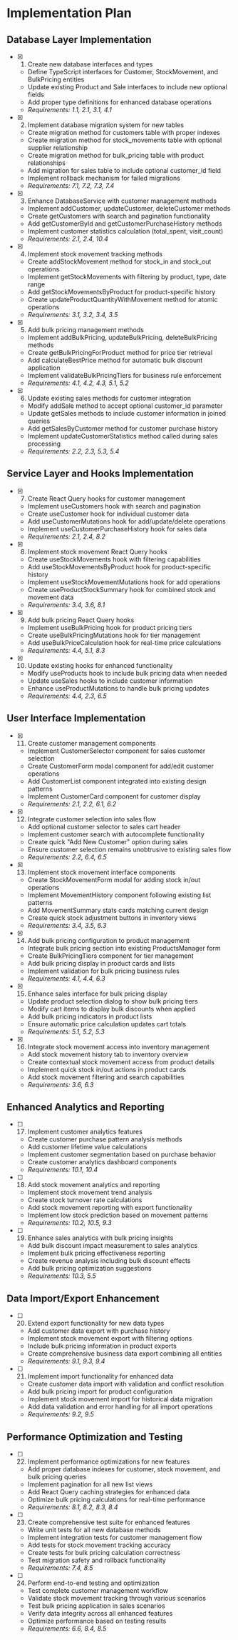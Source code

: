 # Implementation Plan

## Database Layer Implementation

- [x] 1. Create new database interfaces and types

  - Define TypeScript interfaces for Customer, StockMovement, and BulkPricing entities
  - Update existing Product and Sale interfaces to include new optional fields
  - Add proper type definitions for enhanced database operations
  - _Requirements: 1.1, 2.1, 3.1, 4.1_

- [x] 2. Implement database migration system for new tables

  - Create migration method for customers table with proper indexes
  - Create migration method for stock_movements table with optional supplier relationship
  - Create migration method for bulk_pricing table with product relationships
  - Add migration for sales table to include optional customer_id field
  - Implement rollback mechanism for failed migrations
  - _Requirements: 7.1, 7.2, 7.3, 7.4_

- [x] 3. Enhance DatabaseService with customer management methods

  - Implement addCustomer, updateCustomer, deleteCustomer methods
  - Create getCustomers with search and pagination functionality
  - Add getCustomerById and getCustomerPurchaseHistory methods
  - Implement customer statistics calculation (total_spent, visit_count)
  - _Requirements: 2.1, 2.4, 10.4_

- [x] 4. Implement stock movement tracking methods

  - Create addStockMovement method for stock_in and stock_out operations
  - Implement getStockMovements with filtering by product, type, date range
  - Add getStockMovementsByProduct for product-specific history
  - Create updateProductQuantityWithMovement method for atomic operations
  - _Requirements: 3.1, 3.2, 3.4, 3.5_

- [x] 5. Add bulk pricing management methods

  - Implement addBulkPricing, updateBulkPricing, deleteBulkPricing methods
  - Create getBulkPricingForProduct method for price tier retrieval
  - Add calculateBestPrice method for automatic bulk discount application
  - Implement validateBulkPricingTiers for business rule enforcement
  - _Requirements: 4.1, 4.2, 4.3, 5.1, 5.2_

- [x] 6. Update existing sales methods for customer integration
  - Modify addSale method to accept optional customer_id parameter
  - Update getSales methods to include customer information in joined queries
  - Add getSalesByCustomer method for customer purchase history
  - Implement updateCustomerStatistics method called during sales processing
  - _Requirements: 2.2, 2.3, 5.3, 5.4_

## Service Layer and Hooks Implementation

- [x] 7. Create React Query hooks for customer management

  - Implement useCustomers hook with search and pagination
  - Create useCustomer hook for individual customer data
  - Add useCustomerMutations hook for add/update/delete operations
  - Implement useCustomerPurchaseHistory hook for sales data
  - _Requirements: 2.1, 2.4, 8.2_

- [x] 8. Implement stock movement React Query hooks

  - Create useStockMovements hook with filtering capabilities
  - Add useStockMovementsByProduct hook for product-specific history
  - Implement useStockMovementMutations hook for add operations
  - Create useProductStockSummary hook for combined stock and movement data
  - _Requirements: 3.4, 3.6, 8.1_

- [x] 9. Add bulk pricing React Query hooks

  - Implement useBulkPricing hook for product pricing tiers
  - Create useBulkPricingMutations hook for tier management
  - Add useBulkPriceCalculation hook for real-time price calculations
  - _Requirements: 4.4, 5.1, 8.3_

- [x] 10. Update existing hooks for enhanced functionality
  - Modify useProducts hook to include bulk pricing data when needed
  - Update useSales hooks to include customer information
  - Enhance useProductMutations to handle bulk pricing updates
  - _Requirements: 4.4, 2.3, 6.5_

## User Interface Implementation

- [x] 11. Create customer management components

  - Implement CustomerSelector component for sales customer selection
  - Create CustomerForm modal component for add/edit customer operations
  - Add CustomerList component integrated into existing design patterns
  - Implement CustomerCard component for customer display
  - _Requirements: 2.1, 2.2, 6.1, 6.2_

- [x] 12. Integrate customer selection into sales flow

  - Add optional customer selector to sales cart header
  - Implement customer search with autocomplete functionality
  - Create quick "Add New Customer" option during sales
  - Ensure customer selection remains unobtrusive to existing sales flow
  - _Requirements: 2.2, 6.4, 6.5_

- [x] 13. Implement stock movement interface components

  - Create StockMovementForm modal for adding stock in/out operations
  - Implement MovementHistory component following existing list patterns
  - Add MovementSummary stats cards matching current design
  - Create quick stock adjustment buttons in inventory views
  - _Requirements: 3.4, 3.5, 6.3_

- [x] 14. Add bulk pricing configuration to product management

  - Integrate bulk pricing section into existing ProductsManager form
  - Create BulkPricingTiers component for tier management
  - Add bulk pricing display in product cards and lists
  - Implement validation for bulk pricing business rules
  - _Requirements: 4.1, 4.4, 6.3_

- [x] 15. Enhance sales interface for bulk pricing display

  - Update product selection dialog to show bulk pricing tiers
  - Modify cart items to display bulk discounts when applied
  - Add bulk pricing indicators in product lists
  - Ensure automatic price calculation updates cart totals
  - _Requirements: 5.1, 5.2, 5.3_

- [x] 16. Integrate stock movement access into inventory management
  - Add stock movement history tab to inventory overview
  - Create contextual stock movement access from product details
  - Implement quick stock in/out actions in product cards
  - Add stock movement filtering and search capabilities
  - _Requirements: 3.6, 6.3_

## Enhanced Analytics and Reporting

- [ ] 17. Implement customer analytics features

  - Create customer purchase pattern analysis methods
  - Add customer lifetime value calculations
  - Implement customer segmentation based on purchase behavior
  - Create customer analytics dashboard components
  - _Requirements: 10.1, 10.4_

- [ ] 18. Add stock movement analytics and reporting

  - Implement stock movement trend analysis
  - Create stock turnover rate calculations
  - Add stock movement reporting with export functionality
  - Implement low stock prediction based on movement patterns
  - _Requirements: 10.2, 10.5, 9.3_

- [ ] 19. Enhance sales analytics with bulk pricing insights
  - Add bulk discount impact measurement to sales analytics
  - Implement bulk pricing effectiveness reporting
  - Create revenue analysis including bulk discount effects
  - Add bulk pricing optimization suggestions
  - _Requirements: 10.3, 5.5_

## Data Import/Export Enhancement

- [ ] 20. Extend export functionality for new data types

  - Add customer data export with purchase history
  - Implement stock movement export with filtering options
  - Include bulk pricing information in product exports
  - Create comprehensive business data export combining all entities
  - _Requirements: 9.1, 9.3, 9.4_

- [ ] 21. Implement import functionality for enhanced data
  - Create customer data import with validation and conflict resolution
  - Add bulk pricing import for product configuration
  - Implement stock movement import for historical data migration
  - Add data validation and error handling for all import operations
  - _Requirements: 9.2, 9.5_

## Performance Optimization and Testing

- [ ] 22. Implement performance optimizations for new features

  - Add proper database indexes for customer, stock movement, and bulk pricing queries
  - Implement pagination for all new list views
  - Add React Query caching strategies for enhanced data
  - Optimize bulk pricing calculations for real-time performance
  - _Requirements: 8.1, 8.2, 8.3, 8.4_

- [ ] 23. Create comprehensive test suite for enhanced features

  - Write unit tests for all new database methods
  - Implement integration tests for customer management flow
  - Add tests for stock movement tracking accuracy
  - Create tests for bulk pricing calculation correctness
  - Test migration safety and rollback functionality
  - _Requirements: 7.4, 8.5_

- [ ] 24. Perform end-to-end testing and optimization
  - Test complete customer management workflow
  - Validate stock movement tracking through various scenarios
  - Test bulk pricing application in sales scenarios
  - Verify data integrity across all enhanced features
  - Optimize performance based on testing results
  - _Requirements: 6.6, 8.4, 8.5_
